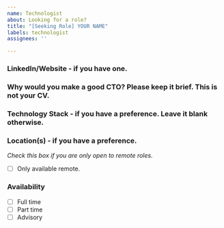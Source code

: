 ```yaml
---
name: Technologist
about: Looking for a role?
title: "[Seeking Role] YOUR NAME"
labels: technologist
assignees: ''

---
```


### LinkedIn/Website - if you have one.


### Why would you make a good CTO? Please keep it brief. This is not your CV.


### Technology Stack - if you have a preference. Leave it blank otherwise.


### Location(s) - if you have a preference.

_Check this box if you are only open to remote roles._

- [ ] Only available remote.

### Availability

- [ ] Full time
- [ ] Part time
- [ ] Advisory
